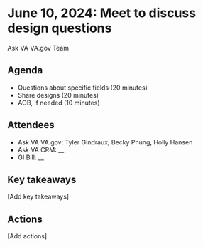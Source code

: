 # June 10, 2024: Meet to discuss design questions

Ask VA VA.gov Team

## Agenda

  *   Questions about specific fields (20 minutes)
  *   Share designs (20 minutes)
  *   AOB, if needed (10 minutes)

 ## Attendees

 * Ask VA VA.gov: Tyler Gindraux, Becky Phung, Holly Hansen
 * Ask VA CRM: __
 * GI Bill: __

## Key takeaways

[Add key takeaways]

## Actions

[Add actions]
 

